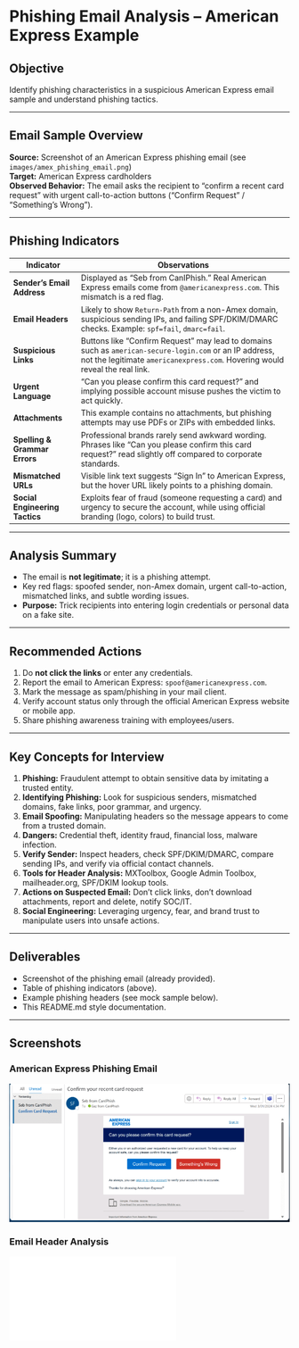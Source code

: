 # Phishing Email Analysis – American Express Example

## Objective
Identify phishing characteristics in a suspicious American Express email sample and understand phishing tactics.

---

## Email Sample Overview

**Source:** Screenshot of an American Express phishing email (see `images/amex_phishing_email.png`)  
**Target:** American Express cardholders  
**Observed Behavior:** The email asks the recipient to “confirm a recent card request” with urgent call-to-action buttons (“Confirm Request” / “Something’s Wrong”).

---

## Phishing Indicators

| Indicator | Observations |
|-----------|--------------|
| **Sender’s Email Address** | Displayed as “Seb from CanIPhish.” Real American Express emails come from `@americanexpress.com`. This mismatch is a red flag. |
| **Email Headers** | Likely to show `Return-Path` from a non-Amex domain, suspicious sending IPs, and failing SPF/DKIM/DMARC checks. Example: `spf=fail`, `dmarc=fail`. |
| **Suspicious Links** | Buttons like “Confirm Request” may lead to domains such as `american-secure-login.com` or an IP address, not the legitimate `americanexpress.com`. Hovering would reveal the real link. |
| **Urgent Language** | “Can you please confirm this card request?” and implying possible account misuse pushes the victim to act quickly. |
| **Attachments** | This example contains no attachments, but phishing attempts may use PDFs or ZIPs with embedded links. |
| **Spelling & Grammar Errors** | Professional brands rarely send awkward wording. Phrases like “Can you please confirm this card request?” read slightly off compared to corporate standards. |
| **Mismatched URLs** | Visible link text suggests “Sign In” to American Express, but the hover URL likely points to a phishing domain. |
| **Social Engineering Tactics** | Exploits fear of fraud (someone requesting a card) and urgency to secure the account, while using official branding (logo, colors) to build trust. |

---

## Analysis Summary

- The email is **not legitimate**; it is a phishing attempt.  
- Key red flags: spoofed sender, non-Amex domain, urgent call-to-action, mismatched links, and subtle wording issues.  
- **Purpose:** Trick recipients into entering login credentials or personal data on a fake site.

---

## Recommended Actions

1. Do **not click the links** or enter any credentials.  
2. Report the email to American Express: `spoof@americanexpress.com`.  
3. Mark the message as spam/phishing in your mail client.  
4. Verify account status only through the official American Express website or mobile app.  
5. Share phishing awareness training with employees/users.  

---

## Key Concepts for Interview

1. **Phishing:** Fraudulent attempt to obtain sensitive data by imitating a trusted entity.  
2. **Identifying Phishing:** Look for suspicious senders, mismatched domains, fake links, poor grammar, and urgency.  
3. **Email Spoofing:** Manipulating headers so the message appears to come from a trusted domain.  
4. **Dangers:** Credential theft, identity fraud, financial loss, malware infection.  
5. **Verify Sender:** Inspect headers, check SPF/DKIM/DMARC, compare sending IPs, and verify via official contact channels.  
6. **Tools for Header Analysis:** MXToolbox, Google Admin Toolbox, mailheader.org, SPF/DKIM lookup tools.  
7. **Actions on Suspected Email:** Don’t click links, don’t download attachments, report and delete, notify SOC/IT.  
8. **Social Engineering:** Leveraging urgency, fear, and brand trust to manipulate users into unsafe actions.  

---

## Deliverables

- Screenshot of the phishing email (already provided).  
- Table of phishing indicators (above).  
- Example phishing headers (see mock sample below).  
- This README.md style documentation.  

---

## Screenshots

### American Express Phishing Email
![American Express Phishing Email](amex_phishing_email.png)  

### Email Header Analysis
![Email Header Analysis](email_header.txt)  
